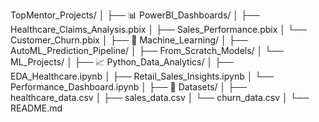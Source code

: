 TopMentor_Projects/
│
├── 📊 PowerBI_Dashboards/
│   ├── Healthcare_Claims_Analysis.pbix
│   ├── Sales_Performance.pbix
│   └── Customer_Churn.pbix
│
├── 🤖 Machine_Learning/
│   ├── AutoML_Prediction_Pipeline/
│   ├── From_Scratch_Models/
│   └── ML_Projects/
│
├── 📈 Python_Data_Analytics/
│   ├── EDA_Healthcare.ipynb
│   ├── Retail_Sales_Insights.ipynb
│   └── Performance_Dashboard.ipynb
│
├── 🧮 Datasets/
│   ├── healthcare_data.csv
│   ├── sales_data.csv
│   └── churn_data.csv
│
└── README.md

